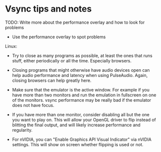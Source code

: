# Vsync tips and notes

TODO: Write more about the performance overlay and how to look for problems

- Use the performance overlay to spot problems

Linux:

- Try to close as many programs as possible, at least the ones that runs stuff,
  either periodically or all the time. Especially browsers.

- Closing programs that might otherwise have audio devices open can help audio
  performance and latency when using PulseAudio. Again, closing browsers can
  help greatly here.

- Make sure that the emulator is the active window. For example if you have
  more than two monitors and run the emulation in fullscreen on one of the
  monitors. vsync performance may be really bad if the emulator does not have
  focus.

- If you have more than one monitor, consider disabling all but the one you
  want to play on. This will allow your OpenGL driver to flip instead of
  blitting the final output, and will likely increase performance and
  regularity.

- For nVIDIA, you can "Enable Graphics API Visual Indicator" via nVIDIA
  settings. This will show on screen whether flipping is used or not.
